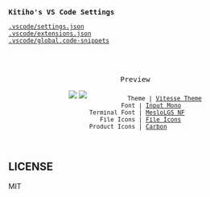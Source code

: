 <samp><b>Kitiho's VS Code Settings</b></samp>

[`.vscode/settings.json`](./.vscode/settings.json)<br>
[`.vscode/extensions.json`](./.vscode/extensions.json)<br>
[`.vscode/global.code-snippets`](./.vscode/global.code-snippets)

<br>
<br>
<p align="center"><samp>Preview</samp></p>

<p align="center">
<img src="https://user-images.githubusercontent.com/11247099/110247185-ed26b380-7fa5-11eb-8fce-6c224bb6ef26.png">
<img src="https://user-images.githubusercontent.com/11247099/110247187-f1eb6780-7fa5-11eb-9258-620309e20961.png">
<sub><samp>&nbsp;&nbsp;&nbsp;&nbsp;&nbsp;&nbsp;&nbsp;&nbsp;&nbsp;&nbsp;&nbsp;Theme | <a href="https://github.com/antfu/vscode-theme-vitesse">Vitesse Theme</a><br>
&nbsp;&nbsp;&nbsp;&nbsp;&nbsp;&nbsp;&nbsp;&nbsp;&nbsp;Font | <a href="http://input.fontbureau.com/">Input Mono</a><br>
&nbsp;Terminal Font | <a href="https://github.com/romkatv/dotfiles-public/blob/master/.local/share/fonts/NerdFonts/MesloLGS%20NF%20Regular.ttf">MesloLGS NF</a><br>
&nbsp;&nbsp;&nbsp;File Icons | <a href="https://marketplace.visualstudio.com/items?itemName=file-icons.file-icons">File Icons</a><br>
&nbsp;&nbsp;Product Icons | <a href="https://github.com/antfu/vscode-icons-carbon">Carbon</a>&nbsp;&nbsp;&nbsp;&nbsp;&nbsp;&nbsp;</samp></sub>
</p>

<br>

## LICENSE

MIT
